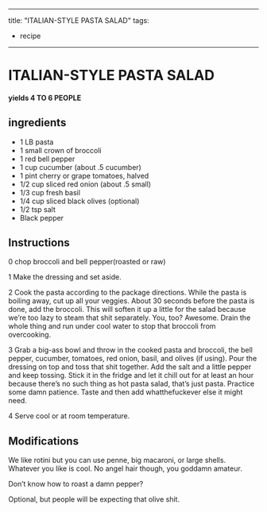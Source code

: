 
---
title: "ITALIAN-STYLE PASTA SALAD"
tags:
  - recipe
---
# ITALIAN-STYLE PASTA SALAD



#### yields  4 TO 6 PEOPLE


## ingredients
* 1 LB pasta 
* 1 small crown of broccoli 
* 1 red bell pepper 
* 1 cup cucumber (about .5 cucumber) 
* 1 pint cherry or grape tomatoes, halved 
* 1/2 cup sliced red onion (about .5 small) 
* 1/3 cup fresh basil 
* 1/4 cup sliced black olives (optional)
* 1/2 tsp salt 
* Black pepper 



## Instructions
0 chop broccoli and bell pepper(roasted or raw)

1 Make the dressing and set aside.

2 Cook the pasta according to the package directions. While the pasta is boiling away, cut up all your veggies. About 30 seconds before the pasta is done, add the broccoli. This will soften it up a little for the salad because we’re too lazy to steam that shit separately. You, too? Awesome. Drain the whole thing and run under cool water to stop that broccoli from overcooking.

3 Grab a big-ass bowl and throw in the cooked pasta and broccoli, the bell pepper, cucumber, tomatoes, red onion, basil, and olives (if using). Pour the dressing on top and toss that shit together. Add the salt and a little pepper and keep tossing. Stick it in the fridge and let it chill out for at least an hour because there’s no such thing as hot pasta salad, that’s just pasta. Practice some damn patience. Taste and then add whatthefuckever else it might need.

4 Serve cool or at room temperature.



## Modifications
We like rotini but you can use penne, big macaroni, or large shells. Whatever you like is cool. No angel hair though, you goddamn amateur.

 Don’t know how to roast a damn pepper?

 Optional, but people will be expecting that olive shit.




